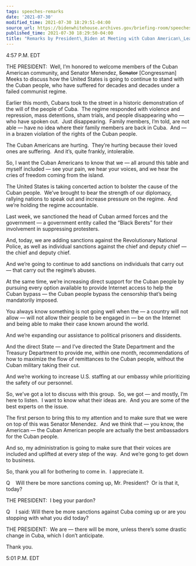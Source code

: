 ```yaml
---
tags: speeches-remarks
date: '2021-07-30'
modified_time: 2021-07-30 18:29:51-04:00
source_url: https://bidenwhitehouse.archives.gov/briefing-room/speeches-remarks/2021/07/30/remarks-by-president-biden-at-meeting-with-cuban-american-leaders/
published_time: 2021-07-30 18:29:50-04:00
title: "Remarks by President\_Biden at Meeting with Cuban American\_Leaders"
---
```

 
4:57 P.M. EDT      
  
THE PRESIDENT:  Well, I’m honored to welcome members of the Cuban
American community, and Senator Menendez, <s>Senator</s> \[Congressman\]
Meeks to discuss how the United States is going to continue to stand
with the Cuban people, who have suffered for decades and decades under a
failed communist regime.  
  
Earlier this month, Cubans took to the street in a historic
demonstration of the will of the people of Cuba.  The regime responded
with violence and repression, mass detentions, sham trials, and people
disappearing who — who have spoken out.  Just disappearing.  Family
members, I’m told, are not able — have no idea where their family
members are back in Cuba.  And — in a brazen violation of the rights of
the Cuban people.   
  
The Cuban Americans are hurting.  They’re hurting because their loved
ones are suffering.  And it’s, quite frankly, intolerable.  
  
So, I want the Cuban Americans to know that we — all around this table
and myself included — see your pain, we hear your voices, and we hear
the cries of freedom coming from the island.  
  
The United States is taking concerted action to bolster the cause of the
Cuban people.  We’ve brought to bear the strength of our diplomacy,
rallying nations to speak out and increase pressure on the regime.  And
we’re holding the regime accountable.  
  
Last week, we sanctioned the head of Cuban armed forces and the
government — a government entity called the “Black Berets” for their
involvement in suppressing protesters.  
  
And, today, we are adding sanctions against the Revolutionary National
Police, as well as individual sanctions against the chief and deputy
chief — the chief and deputy chief.   
  
And we’re going to continue to add sanctions on individuals that carry
out — that carry out the regime’s abuses.  
  
At the same time, we’re increasing direct support for the Cuban people
by pursuing every option available to provide Internet access to help
the Cuban bypass — the Cuban people bypass the censorship that’s being
mandatorily imposed.  
  
You always know something is not going well when the — a country will
not allow — will not allow their people to be engaged in — be on the
Internet and being able to make their case known around the world.    
  
And we’re expanding our assistance to political prisoners and
dissidents.  
  
And the direct State — and I’ve directed the State Department and the
Treasury Department to provide me, within one month, recommendations of
how to maximize the flow of remittances to the Cuban people, without the
Cuban military taking their cut.  
  
And we’re working to increase U.S. staffing at our embassy while
prioritizing the safety of our personnel.  
  
So, we’ve got a lot to discuss with this group.  So, we got — and
mostly, I’m here to listen.  I want to know what their ideas are.  And
you are some of the best experts on the issue.   
  
The first person to bring this to my attention and to make sure that we
were on top of this was Senator Menendez.  And we think that — you know,
the American — the Cuban American people are actually the best
ambassadors for the Cuban people.  
  
And so, my administration is going to make sure that their voices are
included and uplifted at every step of the way.  And we’re gong to get
down to business.   
  
So, thank you all for bothering to come in.  I appreciate it.   
  
Q    Will there be more sanctions coming up, Mr. President?  Or is that
it, today?  
  
THE PRESIDENT:  I beg your pardon?  
  
Q    I said: Will there be more sanctions against Cuba coming up or are
you stopping with what you did today?  
  
THE PRESIDENT:  We are — there will be more, unless there’s some drastic
change in Cuba, which I don’t anticipate.  
  
Thank you.  
  
5:01 P.M. EDT
